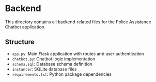 # Backend

This directory contains all backend-related files for the Police Assistance Chatbot application.

## Structure
- `app.py`: Main Flask application with routes and user authentication
- `chatbot.py`: Chatbot logic implementation
- `schema.sql`: Database schema definition
- `instance/`: SQLite database files
- `requirements.txt`: Python package dependencies
